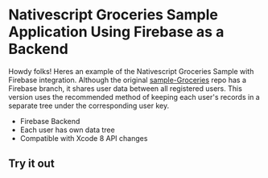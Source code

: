 # Nativescript Groceries Sample Application Using Firebase as a Backend

Howdy folks! Heres an example of the Nativescript Groceries Sample with Firebase
integration. Although the original [sample-Groceries](https://github.com/NativeScript/sample-Groceries) repo has a 
Firebase branch, it shares user data between all registered users. This version uses
the recommended method of keeping each user's records in a separate tree under the 
corresponding user key.

* Firebase Backend
* Each user has own data tree
* Compatible with Xcode 8 API changes


## Try it out









<!--
# Groceries [![Build Status](https://travis-ci.org/NativeScript/sample-Groceries.svg?branch=master)](https://travis-ci.org/NativeScript/sample-Groceries) [![dependency status](https://david-dm.org/nativescript/sample-Groceries.svg)](https://david-dm.org/nativescript/sample-Groceries) [![devDependency Status](https://david-dm.org/nativescript/sample-Groceries/dev-status.svg)](https://david-dm.org/nativescript/sample-Groceries#info=devDependencies)

Groceries is a NativeScript-built iOS and Android app for managing grocery lists. You can learn how to build a version of this app from scratch using either our [JavaScript getting started guide](http://docs.nativescript.org/tutorial/chapter-0), or our [TypeScript and Angular 2 getting started guide](http://docs.nativescript.org/angular/tutorial/ng-chapter-0).
-->
<!-- * [Download](#download) 
<h2> Original README.md content below </h2>

* [Branches](#branches)
* [Screenshots](#screenshots)
* [Development](#development)
    * [Linting](#linting)
    * [Unit testing](#unit-testing)
    * [Travis CI](#travis)
    * [Telerik Platform](#telerik-platform)
* [Contributors](#contributors)
-->
<!--
Commenting this out for now because until Groceries 3.0 drops (see https://github.com/NativeScript/sample-Groceries/issues/78), the version of the app in the stores and this repo don’t match up. Commenting this out == confusion-- (hopefully).

<h2 id="download">Download</h2>

The latest version of Groceries is available on the iOS App Store as well as Google Play:

<a href="https://itunes.apple.com/us/app/groceries-simple-grocery-lists/id1041129105?mt=8">
  <img src="assets/app-store-icons/ios-app-store.png">
</a>
<a href="https://play.google.com/store/apps/details?id=org.nativescript.groceries&hl=en">
  <img src="assets/app-store-icons/google-play.png">
</a>


<h2 id="branches">Branches</h2>

This repository contains a number of branches:

* The [**master** branch](https://github.com/NativeScript/sample-Groceries/) shows how to build a robust, real-world app using NativeScript. The branch is built with TypeScript and Angular 2.
* The [**javascript** branch](https://github.com/NativeScript/sample-Groceries/tree/javascript) contains the same real-world implementation, but is built with JavaScript.

---

* The [**angular-start** branch](https://github.com/NativeScript/sample-Groceries/tree/angular-start) contains the starting point for the [NativeScript “TypeScript and Angular” getting started guide](http://docs.nativescript.org/angular/tutorial/ng-chapter-0).
* The [**angular-end** branch](https://github.com/NativeScript/sample-Groceries/tree/angular-end) contains the finished code for the TypeScript and Angular getting started guide.

---

* The [**start** branch](https://github.com/NativeScript/sample-Groceries/tree/start) contains the starting point for the [NativeScript “JavaScript” getting started guide](http://docs.nativescript.org/tutorial/chapter-0).
* The [**end** branch](https://github.com/NativeScript/sample-Groceries/tree/end) contains the finished code for the JavaScript getting started guide. Refer to it at any point while you’re completing the guide.

---

* The [**web** branch](https://github.com/NativeScript/sample-Groceries/tree/web) contains a web version of Groceries that shares code with the NativeScript-built native app. The app is built with the Angular 2 CLI.
* The [**gh-pages** branch](https://github.com/NativeScript/sample-Groceries/tree/gh-pages) contains the GitHub Pages hosted version of the web branch. You can view the web app live at <https://nativescript.github.io/sample-Groceries>.

---

* The [**firebase** branch](https://github.com/NativeScript/sample-Groceries/tree/firebase) contains a version of Groceries that [uses Firebase as its data store](https://www.nativescript.org/blog/ignite-your-app-development-with-nativescript-and-firebase).

<h2 id="screenshots">Screenshots</h2>

![](assets/screenshots/ios-1.png)
![](assets/screenshots/ios-2.png)
![](assets/screenshots/ios-3.png)

![](assets/screenshots/android-1.png)
![](assets/screenshots/android-2.png)
![](assets/screenshots/android-3.png)

<h2 id="development">Development</h2>

This app is built with the NativeScript CLI. Once you have the [CLI installed](http://docs.nativescript.org/angular/tutorial/ng-chapter-1#11-install-nativescript-and-configure-your-environment), start by cloning the repo:

```
$ git clone https://github.com/NativeScript/sample-Groceries.git
$ cd sample-Groceries
```

Next, install the app's iOS and Android runtimes, as well as the app's npm dependencies:

```
$ tns install
```

From there you can use the `run` command to run Groceries on iOS:

```
$ tns run ios --emulator
```

And the same command to run Groceries on Android:

```
$ tns run android --emulator
```

Finally, use the `livesync` command to push out changes to your app without having to go through the full build cycle:

```
$ tns livesync ios --emulator --watch
```
```
$ tns livesync android --emulator --watch
```

<h3 id="linting">Linting</h3>

Groceries uses [tslint](https://www.npmjs.com/package/tslint) + [codelyzer](https://github.com/mgechev/codelyzer) rules to ensure the code follows the [angular style guide](https://angular.io/docs/ts/latest/guide/style-guide.html).

You can run the linter with the `tslint` npm script:
```
$ npm run tslint
```

<h3 id="unit-testing">Unit Testing</h3>

Groceries uses NativeScript’s [integrated unit test runner](http://docs.nativescript.org/core-concepts/testing) with [Jasmine](http://jasmine.github.io/). To run the tests for yourself use the `tns test` command:

```
$ tns test ios --emulator
```

```
$ tns test android --emulator
```

For more information on unit testing NativeScript apps, refer to the [NativeScript docs on the topic](http://docs.nativescript.org/core-concepts/testing).

<h3 id="travis">Travis CI</h3>

Groceries uses [Travis CI](https://travis-ci.org/) to verify all tests pass on each commit. Refer to the [`.travis.yml` configuration file](https://github.com/NativeScript/sample-Groceries/blob/master/.travis.yml) for details.

<h3 id="telerik-platform">Telerik Platform</h3>

If you’d like to try developing Groceries without going through the full setup, you may be interested in loading the app in the [Telerik Platform](http://www.telerik.com/platform):

* [Run Groceries in the Telerik Platform](https://platform.telerik.com/#appbuilder/clone/https%3A%2F%2Fgithub.com%2FIcenium%2Fnativescript-sample-groceries)

<h2 id="contributors">Contributors</h2>

The following is a list of all the people that have helped build Groceries. Thanks for your contributions!

[<img alt="tjvantoll" src="https://avatars.githubusercontent.com/u/544280?v=3&s=117" width="117">](https://github.com/tjvantoll)[<img alt="hdeshev" src="https://avatars.githubusercontent.com/u/63219?v=3&s=117" width="117">](https://github.com/hdeshev)[<img alt="Mitko-Kerezov" src="https://avatars.githubusercontent.com/u/6683316?v=3&s=117" width="117">](https://github.com/Mitko-Kerezov)[<img alt="jlooper" src="https://avatars.githubusercontent.com/u/1450004?v=3&s=117" width="117">](https://github.com/jlooper)[<img alt="vakrilov" src="https://avatars.githubusercontent.com/u/4092076?v=3&s=117" width="117">](https://github.com/vakrilov)[<img alt="ligaz" src="https://avatars.githubusercontent.com/u/19437?v=3&s=117" width="117">](https://github.com/ligaz)

[<img alt="nadyaA" src="https://avatars.githubusercontent.com/u/6064810?v=3&s=117" width="117">](https://github.com/nadyaA)[<img alt="cmelo" src="https://avatars.githubusercontent.com/u/872461?v=3&s=117" width="117">](https://github.com/cmelo)[<img alt="NathanWalker" src="https://avatars.githubusercontent.com/u/457187?v=3&s=117" width="117">](https://github.com/NathanWalker)[<img alt="nsndeck" src="https://avatars.githubusercontent.com/u/5665150?v=3&s=117" width="117">](https://github.com/nsndeck)[<img alt="TsvetanMilanov" src="https://avatars.githubusercontent.com/u/10463529?v=3&s=117" width="117">](https://github.com/TsvetanMilanov)[<img alt="valentinstoychev" src="https://avatars.githubusercontent.com/u/4980822?v=3&s=117" width="117">](https://github.com/valentinstoychev)

[<img alt="bradmartin" src="https://avatars.githubusercontent.com/u/6006148?v=3&s=117" width="117">](https://github.com/bradmartin)[<img alt="covex-nn" src="https://avatars.githubusercontent.com/u/110878?v=3&s=117" width="117">](https://github.com/covex-nn)
-->

<!-- Note: The table above get generated with the following commands -->
<!-- npm install -g githubcontrib -->
<!-- githubcontrib --owner NativeScript --repo sample-Groceries --cols 6 --sortOrder desc | pbcopy -->

<!--
![](https://ga-beacon.appspot.com/UA-111455-24/nativescript/sample-groceries?pixel)

-->